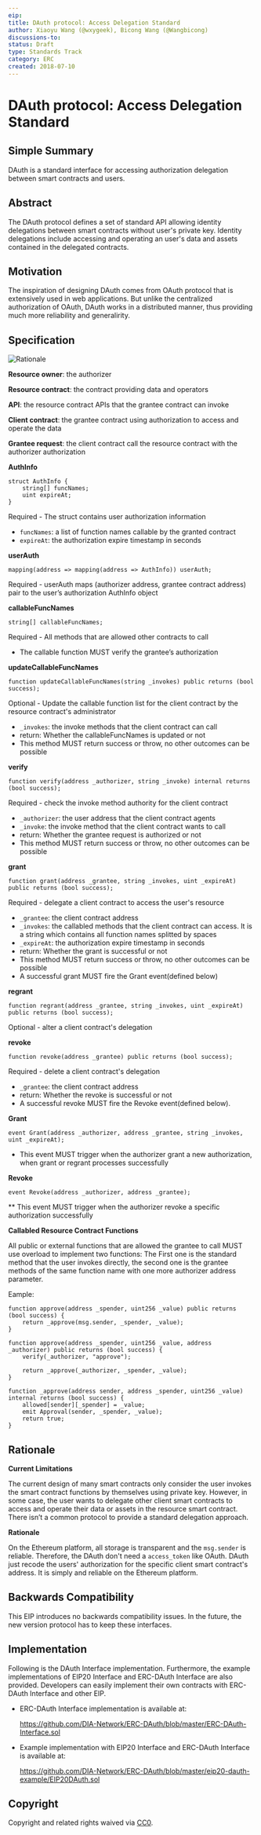 ```yaml
---
eip:
title: DAuth protocol: Access Delegation Standard
author: Xiaoyu Wang (@wxygeek), Bicong Wang (@Wangbicong)
discussions-to:
status: Draft
type: Standards Track
category: ERC
created: 2018-07-10
---
```


DAuth protocol: Access Delegation Standard
=====

## Simple Summary
DAuth is a standard interface for accessing authorization delegation between smart contracts and users.

## Abstract
The DAuth protocol defines a set of standard API allowing identity delegations between smart contracts without user's private key.  Identity delegations include accessing and operating an user's data and assets contained in the delegated contracts.

## Motivation
The inspiration of designing DAuth comes from OAuth protocol that is extensively used in web applications. But unlike the centralized authorization of OAuth, DAuth works in a  distributed manner, thus providing much more reliability and generalirity.

## Specification
![Rationale](rationale.png)

**Resource owner**: the authorizer

**Resource contract**: the contract providing data and operators

**API**: the resource contract APIs that the grantee contract can invoke

**Client contract**: the grantee contract using authorization to access and operate the data

**Grantee request**: the client contract call the resource contract with the authorizer authorization


**AuthInfo**
```
struct AuthInfo {
    string[] funcNames;
    uint expireAt;
}
```
Required - The struct contains user authorization information
* `funcNames`: a list of function names callable by the granted contract
* `expireAt`: the authorization expire timestamp in seconds

**userAuth**
```
mapping(address => mapping(address => AuthInfo)) userAuth;
```
Required - userAuth maps (authorizer address, grantee contract address) pair to the user’s authorization AuthInfo object

**callableFuncNames**
```
string[] callableFuncNames;
```
Required - All methods that are allowed other contracts to call
* The callable function MUST verify the grantee’s authorization

**updateCallableFuncNames**
```
function updateCallableFuncNames(string _invokes) public returns (bool success);
```
Optional - Update the callable function list for the client contract by the resource contract's administrator
* `_invokes`: the invoke methods that the client contract can call
* return: Whether the callableFuncNames is updated or not
* This method MUST return success or throw, no other outcomes can be possible

**verify**
```
function verify(address _authorizer, string _invoke) internal returns (bool success);
```
Required - check the invoke method authority for the client contract
* `_authorizer`: the user address that the client contract agents
* `_invoke`: the invoke method that the client contract wants to call
* return: Whether the grantee request is authorized or not
* This method MUST return success or throw, no other outcomes can be possible

**grant**
```
function grant(address _grantee, string _invokes, uint _expireAt) public returns (bool success);
```
Required - delegate a client contract to access the user's resource
* `_grantee`: the client contract address
* `_invokes`: the callabled methods that the client contract can access. It is a string which contains all function names splitted by spaces
* `_expireAt`: the authorization expire timestamp in seconds
* return: Whether the grant is successful or not
* This method MUST return success or throw, no other outcomes can be possible
* A successful grant MUST fire the Grant event(defined below)

**regrant**
```
function regrant(address _grantee, string _invokes, uint _expireAt) public returns (bool success);
```
Optional - alter a client contract's delegation

**revoke**
```
function revoke(address _grantee) public returns (bool success);
```
Required - delete a client contract's delegation
* `_grantee`: the client contract address
* return: Whether the revoke is successful or not
* A successful revoke MUST fire the Revoke event(defined below).

**Grant**
```
event Grant(address _authorizer, address _grantee, string _invokes, uint _expireAt);
```
* This event MUST trigger when the authorizer grant a new authorization, when grant or regrant processes successfully

**Revoke**
```
event Revoke(address _authorizer, address _grantee);
```
** This event MUST trigger when the authorizer revoke a specific authorization successfully

**Callabled Resource Contract Functions**

All public or external functions that are allowed the grantee to call MUST use overload to implement two functions: The First one is the standard method that the user invokes directly, the second one is the grantee methods of the same function name with one more authorizer address parameter.

Eample:
```
function approve(address _spender, uint256 _value) public returns (bool success) {
    return _approve(msg.sender, _spender, _value);
}

function approve(address _spender, uint256 _value, address _authorizer) public returns (bool success) {
    verify(_authorizer, "approve");

    return _approve(_authorizer, _spender, _value);
}

function _approve(address sender, address _spender, uint256 _value) internal returns (bool success) {
    allowed[sender][_spender] = _value;
    emit Approval(sender, _spender, _value);
    return true;
}
```

## Rationale

**Current Limitations**

The current design of many smart contracts only consider the user invokes the smart contract functions by themselves using private key. However, in some case, the user wants to delegate other client smart contracts to access and operate their data or assets in the resource smart contract. There isn’t a common protocol to provide a standard delegation approach.

**Rationale**

On the Ethereum platform, all storage is transparent and the `msg.sender` is reliable. Therefore, the DAuth don't need a `access_token` like OAuth. DAuth just recode the users' authorization for the specific client smart contract's address. It is simply and reliable on the Ethereum platform.

## Backwards Compatibility
This EIP introduces no backwards compatibility issues. In the future, the new version protocol has to keep these interfaces.

## Implementation
Following is the DAuth Interface implementation. Furthermore, the example implementations of EIP20 Interface and ERC-DAuth Interface are also provided. Developers can easily implement their own contracts with ERC-DAuth Interface and other EIP.

* ERC-DAuth Interface implementation is available at:

  https://github.com/DIA-Network/ERC-DAuth/blob/master/ERC-DAuth-Interface.sol

* Example implementation with EIP20 Interface and ERC-DAuth Interface is available at:

  https://github.com/DIA-Network/ERC-DAuth/blob/master/eip20-dauth-example/EIP20DAuth.sol


## Copyright
Copyright and related rights waived via [CC0](https://creativecommons.org/publicdomain/zero/1.0/).
